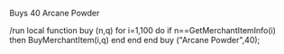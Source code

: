Buys 40 Arcane Powder

/run local function buy (n,q) for i=1,100 do if n==GetMerchantItemInfo(i) then BuyMerchantItem(i,q) end end end buy ("Arcane Powder",40); 